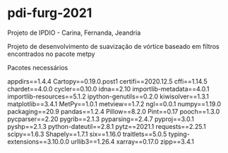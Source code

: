 # pdi-furg-2021
Projeto de IPDIO - Carina, Fernanda, Jeandria

Projeto de desenvolvimento de suavização de vórtice baseado em filtros encontrados no pacote metpy 

Pacotes necessários

appdirs==1.4.4
Cartopy==0.19.0.post1
certifi==2020.12.5
cffi==1.14.5
chardet==4.0.0
cycler==0.10.0
idna==2.10
importlib-metadata==4.0.1
importlib-resources==5.1.2
ipython-genutils==0.2.0
kiwisolver==1.3.1
matplotlib==3.4.1
MetPy==1.0.1
metview==1.7.2
ngl==0.0.1
numpy==1.19.0
packaging==20.9
pandas==1.2.4
Pillow==8.2.0
Pint==0.17
pooch==1.3.0
pycparser==2.20
pygrib==2.1.3
pyparsing==2.4.7
pyproj==3.0.1
pyshp==2.1.3
python-dateutil==2.8.1
pytz==2021.1
requests==2.25.1
scipy==1.6.3
Shapely==1.7.1
six==1.16.0
traitlets==5.0.5
typing-extensions==3.10.0.0
urllib3==1.26.4
xarray==0.17.0
zipp==3.4.1
